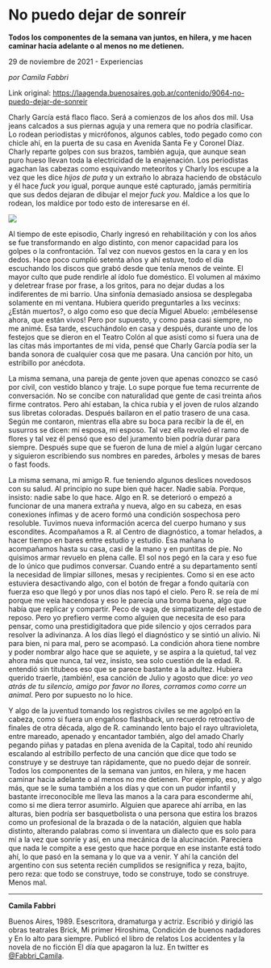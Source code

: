 # No puedo dejar de sonreír

**Todos los componentes de la semana van juntos, en hilera, y me hacen caminar hacia adelante o al menos no me detienen.**

29 de noviembre de 2021 - Experiencias

_por Camila Fabbri_

Link original: https://laagenda.buenosaires.gob.ar/contenido/9064-no-puedo-dejar-de-sonreir



Charly García está flaco flaco. Será a comienzos de los años dos mil. Usa jeans calcados a sus piernas aguja y una remera que no podría clasificar. Lo rodean periodistas y micrófonos, algunos cables, todo pegado como con chicle ahí, en la puerta de su casa en Avenida Santa Fe y Coronel Díaz. Charly reparte golpes con sus brazos, también aguja, que aunque sean puro hueso llevan toda la electricidad de la enajenación. Los periodistas agachan las cabezas como esquivando meteoritos y Charly los escupe a la vez que les dice *hijos de puta* y un extraño lo abraza haciendo de obstáculo y él hace *fuck you* igual, porque aunque esté capturado, jamás permitiría que sus dedos dejaran de dibujar el mejor *fuck you*. Maldice a los que lo rodean, los maldice por todo esto de interesarse en él.




![](https://cdn.feater.me/files/images/118340/a312e8b2-350a-439a-82bd-fc9717115903.jfif)




Al tiempo de este episodio, Charly ingresó en rehabilitación y con los años se fue transformando en algo distinto, con menor capacidad para los golpes o la confrontación. Tal vez con nuevos gestos en la cara y en los dedos. Hace poco cumplió setenta años y ahí estuve, todo el día escuchando los discos que grabó desde que tenía menos de veinte. El mayor culto que pude rendirle al ídolo fue doméstico. El volumen al máximo y deletrear frase por frase, a los gritos, para no dejar dudas a los indiferentes de mi barrio. Una sinfonía demasiado ansiosa se desplegaba solamente en mi ventana. Hubiera querido preguntarles a lxs vecinxs: ¿Están muertos?, o algo como eso que decía Miguel Abuelo: ¡embélesense ahora, que están vivos! Pero por supuesto, y como pasa casi siempre, no me animé. Esa tarde, escuchándolo en casa y después, durante uno de los festejos que se dieron en el Teatro Colón al que asistí como si fuera una de las citas más importantes de mi vida, pensé que Charly García podía ser la banda sonora de cualquier cosa que me pasara. Una canción por hito, un estribillo por anécdota.




La misma semana, una pareja de gente joven que apenas conozco se casó por civil, con vestido blanco y traje. Lo supe porque fue tema recurrente de conversación. No se concibe con naturalidad que gente de casi treinta años firme contratos. Pero ahí estaban, la chica rubia y el joven de rulos alzando sus libretas coloradas. Después bailaron en el patio trasero de una casa. Según me contaron, mientras ella abre su boca para recibir la de él, en susurros se dicen: mi esposa, mi esposo. Tal vez ella revoleó el ramo de flores y tal vez él pensó que eso del juramento bien podría durar para siempre. Después supe que se fueron de luna de miel a algún lugar cercano y siguieron escribiendo sus nombres en paredes, árboles y mesas de bares o fast foods.




La misma semana, mi amigo R. fue teniendo algunos deslices novedosos con su salud. Al principio no supe bien qué hacer. Nadie sabía. Porque, insisto: nadie sabe lo que hace. Algo en R. se deterioró o empezó a funcionar de una manera extraña y nueva, algo en su cabeza, en esas conexiones ínfimas y de acero formó una condición sospechosa pero resoluble. Tuvimos nueva información acerca del cuerpo humano y sus escondites. Acompañamos a R. al Centro de diagnóstico, a tomar helados, a hacer tiempo en bares entre estudio y estudio. Esa mañana lo acompañamos hasta su casa, casi de la mano y en puntitas de pie. No quisimos armar revuelo en plena calle. El sol nos pegó en la cara y eso fue de lo único que pudimos conversar. Cuando entré a su departamento sentí la necesidad de limpiar sillones, mesas y recipientes. Como si en ese acto estuviera desactivando algo, con el botón de fregar a fondo quitaría con fuerza eso que llegó y por unos días nos tapó el cielo. Pero R. se reía de mí porque me veía hacendosa y eso le parecía una broma buena, algo que había que replicar y compartir. Peco de vaga, de simpatizante del estado de reposo. Pero yo prefiero verme como alguien que necesita de eso para pensar, como una prestidigitadora que pide silencio y ojos cerrados para resolver la adivinanza. A los días llegó el diagnóstico y se sintió un alivio. Ni para bien, ni para mal, pero se acompasó. La condición ahora tiene nombre y poder nombrar algo hace que se aquiete, y se aspira a la quietud, tal vez ahora más que nunca, tal vez, insisto, sea solo cuestión de la edad. R. entendió sin titubeos eso que se parece bastante a la adultez. Hubiera querido traerle, ¡también!, esa canción de Julio y agosto que dice: *yo veo atrás de tu silencio, amigo por favor no llores, corramos como corre un animal*. Pero por supuesto no lo hice.




Y algo de la juventud tomando los registros civiles se me agolpó en la cabeza, como si fuera un engañoso flashback, un recuerdo retroactivo de finales de otra década, algo de R. caminando lento bajo el rayo ultravioleta, entre mareado, apenado y encantador también, algo del amado Charly pegando piñas y patadas en plena avenida de la Capital, todo ahí reunido escalando al estribillo perfecto de una canción que dice que todo se construye y se destruye tan rápidamente, que no puedo dejar de sonreír. Todos los componentes de la semana van juntos, en hilera, y me hacen caminar hacia adelante o al menos no me detienen. Por ejemplo, eso, y algo más, que se le suma también a los días y que con un pudor infantil y bastante irreconocible me lleva las manos a la cara para esconderme ahí, como si me diera terror asumirlo. Alguien que aparece ahí arriba, en las alturas, bien podría ser basquetbolista o una persona que estira los brazos como un profesional de la brazada o de la natación, alguien que habla distinto, alterando palabras como si inventara un dialecto que es solo para mí a la vez que sonríe y así, en una mecánica de la alucinación. Pareciera que nada le compite a ese gesto que hace porque en ese instante está todo ahí, lo que pasó en la semana y lo que va a venir. Y ahí la canción del argentino con sus setenta recién cumplidos se resignifica y reza, bajito, pero reza: que todo se construye, todo se construye, todo se construye. Menos mal.




---




**Camila Fabbri**




Buenos Aires, 1989. Esescritora, dramaturga y actriz. Escribió y dirigió las obras teatrales Brick, Mi primer Hiroshima, Condición de buenos nadadores y En lo alto para siempre. Publicó el libro de relatos Los accidentes y la novela de no ficción El día que apagaron la luz. En twitter es [@Fabbri\_Camila](https://twitter.com/fabbri_camila).



